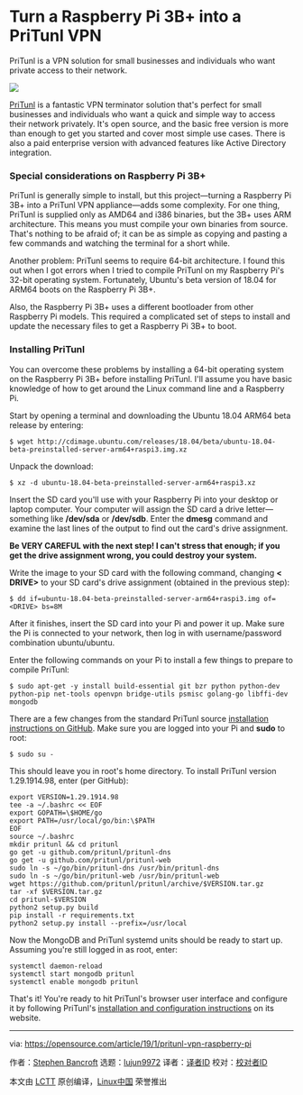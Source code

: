 [#]: collector: (lujun9972)
[#]: translator: (jrglinux)
[#]: reviewer: ( )
[#]: publisher: ( )
[#]: url: ( )
[#]: subject: (Turn a Raspberry Pi 3B+ into a PriTunl VPN)
[#]: via: (https://opensource.com/article/19/1/pritunl-vpn-raspberry-pi)
[#]: author: (Stephen Bancroft https://opensource.com/users/stevereaver)

Turn a Raspberry Pi 3B+ into a PriTunl VPN
======
PriTunl is a VPN solution for small businesses and individuals who want private access to their network.

![](https://opensource.com/sites/default/files/styles/image-full-size/public/lead-images/life-raspberrypi_0.png?itok=Kczz87J2)

[PriTunl][1] is a fantastic VPN terminator solution that's perfect for small businesses and individuals who want a quick and simple way to access their network privately. It's open source, and the basic free version is more than enough to get you started and cover most simple use cases. There is also a paid enterprise version with advanced features like Active Directory integration.

### Special considerations on Raspberry Pi 3B+

PriTunl is generally simple to install, but this project—turning a Raspberry Pi 3B+ into a PriTunl VPN appliance—adds some complexity. For one thing, PriTunl is supplied only as AMD64 and i386 binaries, but the 3B+ uses ARM architecture. This means you must compile your own binaries from source. That's nothing to be afraid of; it can be as simple as copying and pasting a few commands and watching the terminal for a short while.

Another problem: PriTunl seems to require 64-bit architecture. I found this out when I got errors when I tried to compile PriTunl on my Raspberry Pi's 32-bit operating system. Fortunately, Ubuntu's beta version of 18.04 for ARM64 boots on the Raspberry Pi 3B+.

Also, the Raspberry Pi 3B+ uses a different bootloader from other Raspberry Pi models. This required a complicated set of steps to install and update the necessary files to get a Raspberry Pi 3B+ to boot.

### Installing PriTunl

You can overcome these problems by installing a 64-bit operating system on the Raspberry Pi 3B+ before installing PriTunl. I'll assume you have basic knowledge of how to get around the Linux command line and a Raspberry Pi.

Start by opening a terminal and downloading the Ubuntu 18.04 ARM64 beta release by entering:

```
$ wget http://cdimage.ubuntu.com/releases/18.04/beta/ubuntu-18.04-beta-preinstalled-server-arm64+raspi3.img.xz
```

Unpack the download:

```
$ xz -d ubuntu-18.04-beta-preinstalled-server-arm64+raspi3.xz
```

Insert the SD card you'll use with your Raspberry Pi into your desktop or laptop computer. Your computer will assign the SD card a drive letter—something like **/dev/sda** or **/dev/sdb**. Enter the **dmesg** command and examine the last lines of the output to find out the card's drive assignment.

**Be VERY CAREFUL with the next step! I can't stress that enough; if you get the drive assignment wrong, you could destroy your system.**

Write the image to your SD card with the following command, changing **< DRIVE>** to your SD card's drive assignment (obtained in the previous step):

```
$ dd if=ubuntu-18.04-beta-preinstalled-server-arm64+raspi3.img of=<DRIVE> bs=8M
```

After it finishes, insert the SD card into your Pi and power it up. Make sure the Pi is connected to your network, then log in with username/password combination ubuntu/ubuntu.

Enter the following commands on your Pi to install a few things to prepare to compile PriTunl:

```
$ sudo apt-get -y install build-essential git bzr python python-dev python-pip net-tools openvpn bridge-utils psmisc golang-go libffi-dev mongodb
```

There are a few changes from the standard PriTunl source [installation instructions on GitHub][2]. Make sure you are logged into your Pi and **sudo** to root:

```
$ sudo su -
```

This should leave you in root's home directory. To install PriTunl version 1.29.1914.98, enter (per GitHub):

```
export VERSION=1.29.1914.98
tee -a ~/.bashrc << EOF
export GOPATH=\$HOME/go
export PATH=/usr/local/go/bin:\$PATH
EOF
source ~/.bashrc
mkdir pritunl && cd pritunl
go get -u github.com/pritunl/pritunl-dns
go get -u github.com/pritunl/pritunl-web
sudo ln -s ~/go/bin/pritunl-dns /usr/bin/pritunl-dns
sudo ln -s ~/go/bin/pritunl-web /usr/bin/pritunl-web
wget https://github.com/pritunl/pritunl/archive/$VERSION.tar.gz
tar -xf $VERSION.tar.gz
cd pritunl-$VERSION
python2 setup.py build
pip install -r requirements.txt
python2 setup.py install --prefix=/usr/local
```

Now the MongoDB and PriTunl systemd units should be ready to start up. Assuming you're still logged in as root, enter:

```
systemctl daemon-reload
systemctl start mongodb pritunl
systemctl enable mongodb pritunl
```

That's it! You're ready to hit PriTunl's browser user interface and configure it by following PriTunl's [installation and configuration instructions][3] on its website.

--------------------------------------------------------------------------------

via: https://opensource.com/article/19/1/pritunl-vpn-raspberry-pi

作者：[Stephen Bancroft][a]
选题：[lujun9972][b]
译者：[译者ID](https://github.com/译者ID)
校对：[校对者ID](https://github.com/校对者ID)

本文由 [LCTT](https://github.com/LCTT/TranslateProject) 原创编译，[Linux中国](https://linux.cn/) 荣誉推出

[a]: https://opensource.com/users/stevereaver
[b]: https://github.com/lujun9972
[1]: https://pritunl.com/
[2]: https://github.com/pritunl/pritunl
[3]: https://docs.pritunl.com/docs/configuration-5

